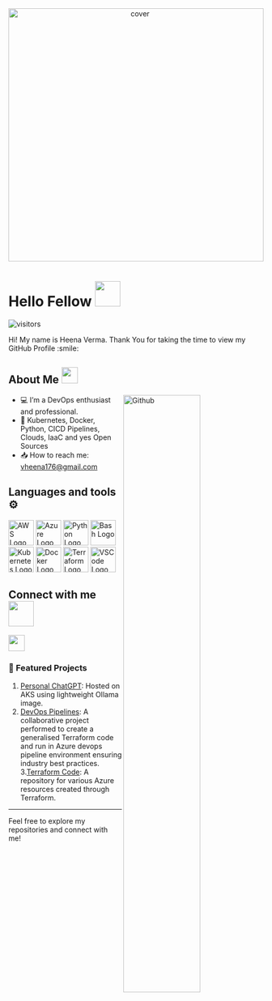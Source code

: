<div align="center">
<img width="100%" height = "500px" src="https://cdn.sanity.io/images/hgftikht/production/a509f5decc9536996167ccedad55b9ad4f1d2806-2155x1279.png?w=1400&h=831&fit=crop" alt="cover" />
</div>

<h1> Hello Fellow <img src = "https://raw.githubusercontent.com/MartinHeinz/MartinHeinz/master/wave.gif" width = 50px> </h1>
<p align='center'>

![visitors](https://visitor-badge.glitch.me/badge?page_id=Anshuman2121.Anshuman2121)

</p>
<div size='20px'> Hi! My name is Heena Verma. Thank You for taking the time to view my GitHub Profile :smile: 
</div>

<h2> About Me <img src = "https://media2.giphy.com/media/QssGEmpkyEOhBCb7e1/giphy.gif?cid=ecf05e47a0n3gi1bfqntqmob8g9aid1oyj2wr3ds3mg700bl&rid=giphy.gif" width = 32px> </h2>

<img width="55%" align="right" alt="Github" src="https://img.freepik.com/free-vector/postponed-illustration-concept_23-2148497609.jpg?size=626&ext=jpg&ga=GA1.1.2008272138.1726876800&semt=ais_hybrid" />


- 💻 I’m a DevOps enthusiast and professional.
- 💟 Kubernetes, Docker, Python, CICD Pipelines, Clouds, IaaC and yes Open Sources
- 📥 How to reach me: vheena176@gmail.com



 <h2> Languages and tools ⚙️ </h2>
<p>
<img src="https://cdn.worldvectorlogo.com/logos/aws-2.svg" alt="AWS Logo" width="50" height="50"/> 
<img src="https://cdn.worldvectorlogo.com/logos/azure-1.svg" alt="Azure Logo" width="50" height="50"/>
<img src="https://cdn.worldvectorlogo.com/logos/python-5.svg" alt="Python Logo" width="50" height="50"/> <img src="https://cdn.worldvectorlogo.com/logos/bash-1.svg" alt="Bash Logo" width="50" height="50"/>
<img src="https://cdn.worldvectorlogo.com/logos/kubernets.svg" alt="Kubernetes Logo" width="50" height="50"/>
<img src="https://cdn.worldvectorlogo.com/logos/docker.svg" alt="Docker Logo" width="50" height="50"/>
<img src="https://cdn.worldvectorlogo.com/logos/terraform-enterprise.svg" alt="Terraform Logo" idth="50" height="50"/> 
<img src="https://cdn.worldvectorlogo.com/logos/visual-studio-code-1.svg" alt="VSCode Logo" width="50" height="50"/> 
</p>


<h2> Connect with me <img src='https://media.giphy.com/media/UnyKXModRZbJZiJhSW/giphy.gif?cid=ecf05e47op58k874i9g3yungla1kpc91r3ia5jqho8x3k5iw&rid=giphy.gif&ct=s' width="50px"> </h2>
<a href = 'www.linkedin.com/in/heena-verma-a33227315'> <img width = '32px' align= 'center' src="https://cdn.worldvectorlogo.com/logos/linkedin-icon-2.svg"/></a> 


### 🌟 Featured Projects
1. [Personal ChatGPT](https://github.com/heena675/Ollama-K8s-manifests): Hosted on AKS using lightweight Ollama image.
2. [DevOps Pipelines](https://github.com/anu-kumari-24/git-demo): A collaborative project performed to create a generalised Terraform code and run in Azure devops pipeline environment ensuring industry best practices.
3.[Terraform Code](https://github.com/heena675/terraform_code_practice.git): A repository for various Azure resources created through Terraform.

---

Feel free to explore my repositories and connect with me!
